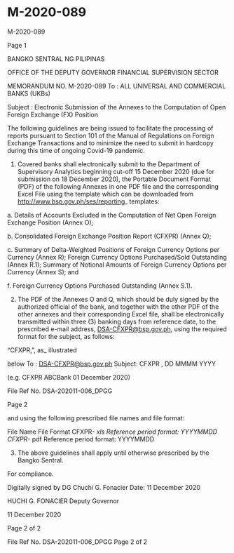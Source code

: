 # M-2020-089

M-2020-089

Page 1

BANGKO SENTRAL NG PILIPINAS

OFFICE OF THE DEPUTY GOVERNOR FINANCIAL SUPERVISION SECTOR

MEMORANDUM NO. M-2020-089 To : ALL UNIVERSAL AND COMMERCIAL BANKS (UKBs)

Subject : Electronic Submission of the Annexes to the Computation of Open Foreign Exchange (FX) Position

The following guidelines are being issued to facilitate the processing of reports pursuant to Section 101 of the Manual of Regulations on Foreign Exchange Transactions and to minimize the need to submit in hardcopy during this time of ongoing Covid-19 pandemic.

1. Covered banks shall electronically submit to the Department of Supervisory Analytics beginning cut-off 15 December 2020 (due for submission on 18 December 2020), the Portable Document Format (PDF) of the following Annexes in one PDF file and the corresponding Excel File using the template which can be downloaded from http://www.bsp.gov.ph/ses/reporting_ templates:

a. Details of Accounts Excluded in the Computation of Net Open Foreign Exchange Position (Annex O);

b. Consolidated Foreign Exchange Position Report (CFXPR) (Annex Q);

c. Summary of Delta-Weighted Positions of Foreign Currency Options per Currency (Annex R); Foreign Currency Options Purchased/Sold Outstanding (Annex R.1); Summary of Notional Amounts of Foreign Currency Options per Currency (Annex S); and

f. Foreign Currency Options Purchased Outstanding (Annex S.1).

2. The PDF of the Annexes O and Q, which should be duly signed by the authorized official of the bank, and together with the other PDF of the other annexes and their corresponding Excel file, shall be electronically transmitted within three (3) banking days from reference date, to the prescribed e-mail address, DSA-CFXPR@bsp.gov.ph, using the required format for the subject, as follows:

“CFXPR<space><Bank Name>,<space><Reference Period>”, as_ illustrated

below To : DSA-CFXPR@bsp.gov.ph Subject: CFXPR <Bank Name>, DD MMMM YYYY

(e.g. CFXPR ABCBank 01 December 2020)

File Ref No. DSA-202011-006_DPGG

Page 2

and using the following prescribed file names and file format:

File Name File Format CFXPR-<Bank Acronym>_<Reference Period> xls Reference period format: YYYYMMDD CFXPR-<Bank Acronym>_<Reference Period> pdf Reference period format: YYYYMMDD

3. The above guidelines shall apply until otherwise prescribed by the Bangko Sentral.

For compliance.

Digitally signed by DG Chuchi G. Fonacier Date: 11 December 2020

HUCHI G. FONACIER Deputy Governor

11 December 2020

Page 2 of 2

File Ref No. DSA-202011-006_DPGG Page 2 of 2